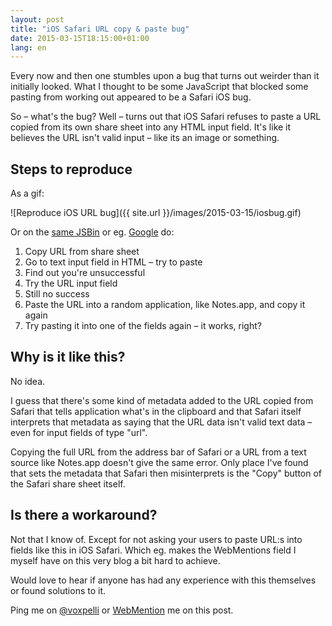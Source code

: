 ```yaml
---
layout: post
title: "iOS Safari URL copy & paste bug"
date: 2015-03-15T18:15:00+01:00
lang: en
---
```


Every now and then one stumbles upon a bug that turns out weirder than it initially looked. What I thought to be some JavaScript that blocked some pasting from working out appeared to be a Safari iOS bug.

So – what's the bug? Well – turns out that iOS Safari refuses to paste a URL copied from its own share sheet into any HTML input field. It's like it believes the URL isn't valid input – like its an image or something.

## Steps to reproduce

As a gif:

![Reproduce iOS URL bug]({{ site.url }}/images/2015-03-15/iosbug.gif)

Or on the [same JSBin](http://jsbin.com/yotoli/1/) or eg. [Google](https://www.google.com/) do:

1. Copy URL from share sheet
2. Go to text input field in HTML – try to paste
3. Find out you're unsuccessful
4. Try the URL input field
5. Still no success
6. Paste the URL into a random application, like Notes.app, and copy it again
7. Try pasting it into one of the fields again – it works, right?

## Why is it like this?

No idea.

I guess that there's some kind of metadata added to the URL copied from Safari that tells application what's in the clipboard and that Safari itself interprets that metadata as saying that the URL data isn't valid text data – even for input fields of type "url".

Copying the full URL from the address bar of Safari or a URL from a text source like Notes.app doesn't give the same error. Only place I've found that sets the metadata that Safari then misinterprets is the "Copy" button of the Safari share sheet itself.

## Is there a workaround?

Not that I know of. Except for not asking your users to paste URL:s into fields like this in iOS Safari. Which eg. makes the WebMentions field I myself have on this very blog a bit hard to achieve.

Would love to hear if anyone has had any experience with this themselves or found solutions to it.

Ping me on [@voxpelli](http://twitter.com/voxpelli) or [WebMention](http://indiewebcamp.com/webmention) me on this post.
